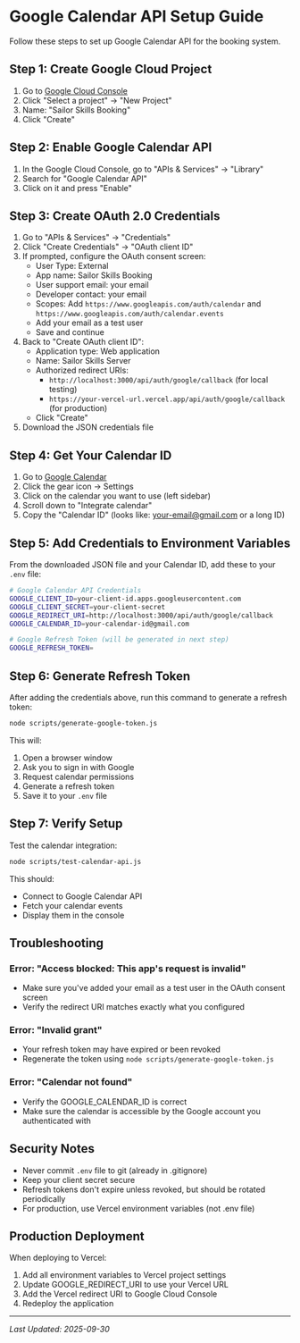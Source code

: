 # Google Calendar API Setup Guide

Follow these steps to set up Google Calendar API for the booking system.

## Step 1: Create Google Cloud Project

1. Go to [Google Cloud Console](https://console.cloud.google.com/)
2. Click "Select a project" → "New Project"
3. Name: "Sailor Skills Booking"
4. Click "Create"

## Step 2: Enable Google Calendar API

1. In the Google Cloud Console, go to "APIs & Services" → "Library"
2. Search for "Google Calendar API"
3. Click on it and press "Enable"

## Step 3: Create OAuth 2.0 Credentials

1. Go to "APIs & Services" → "Credentials"
2. Click "Create Credentials" → "OAuth client ID"
3. If prompted, configure the OAuth consent screen:
   - User Type: External
   - App name: Sailor Skills Booking
   - User support email: your email
   - Developer contact: your email
   - Scopes: Add `https://www.googleapis.com/auth/calendar` and `https://www.googleapis.com/auth/calendar.events`
   - Add your email as a test user
   - Save and continue
4. Back to "Create OAuth client ID":
   - Application type: Web application
   - Name: Sailor Skills Server
   - Authorized redirect URIs:
     - `http://localhost:3000/api/auth/google/callback` (for local testing)
     - `https://your-vercel-url.vercel.app/api/auth/google/callback` (for production)
   - Click "Create"
5. Download the JSON credentials file

## Step 4: Get Your Calendar ID

1. Go to [Google Calendar](https://calendar.google.com)
2. Click the gear icon → Settings
3. Click on the calendar you want to use (left sidebar)
4. Scroll down to "Integrate calendar"
5. Copy the "Calendar ID" (looks like: your-email@gmail.com or a long ID)

## Step 5: Add Credentials to Environment Variables

From the downloaded JSON file and your Calendar ID, add these to your `.env` file:

```bash
# Google Calendar API Credentials
GOOGLE_CLIENT_ID=your-client-id.apps.googleusercontent.com
GOOGLE_CLIENT_SECRET=your-client-secret
GOOGLE_REDIRECT_URI=http://localhost:3000/api/auth/google/callback
GOOGLE_CALENDAR_ID=your-calendar-id@gmail.com

# Google Refresh Token (will be generated in next step)
GOOGLE_REFRESH_TOKEN=
```

## Step 6: Generate Refresh Token

After adding the credentials above, run this command to generate a refresh token:

```bash
node scripts/generate-google-token.js
```

This will:
1. Open a browser window
2. Ask you to sign in with Google
3. Request calendar permissions
4. Generate a refresh token
5. Save it to your `.env` file

## Step 7: Verify Setup

Test the calendar integration:

```bash
node scripts/test-calendar-api.js
```

This should:
- Connect to Google Calendar API
- Fetch your calendar events
- Display them in the console

## Troubleshooting

### Error: "Access blocked: This app's request is invalid"
- Make sure you've added your email as a test user in the OAuth consent screen
- Verify the redirect URI matches exactly what you configured

### Error: "Invalid grant"
- Your refresh token may have expired or been revoked
- Regenerate the token using `node scripts/generate-google-token.js`

### Error: "Calendar not found"
- Verify the GOOGLE_CALENDAR_ID is correct
- Make sure the calendar is accessible by the Google account you authenticated with

## Security Notes

- Never commit `.env` file to git (already in .gitignore)
- Keep your client secret secure
- Refresh tokens don't expire unless revoked, but should be rotated periodically
- For production, use Vercel environment variables (not .env file)

## Production Deployment

When deploying to Vercel:

1. Add all environment variables to Vercel project settings
2. Update GOOGLE_REDIRECT_URI to use your Vercel URL
3. Add the Vercel redirect URI to Google Cloud Console
4. Redeploy the application

---

*Last Updated: 2025-09-30*
